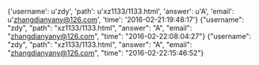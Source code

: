 {'username': u'zdy', 'path': u'xz1133/1133.html', 'answer': u'A', 'email': u'zhangdianyany@126.com', 'time': '2016-02-21:19:48:17'}
{"username": "zdy", "path": "xz1133/1133.html", "answer": "A", "email": "zhangdianyany@126.com", "time": "2016-02-22:08:04:27"}
{"username": "zdy", "path": "xz1133/1133.html", "answer": "A", "email": "zhangdianyany@126.com", "time": "2016-02-22:15:46:52"}